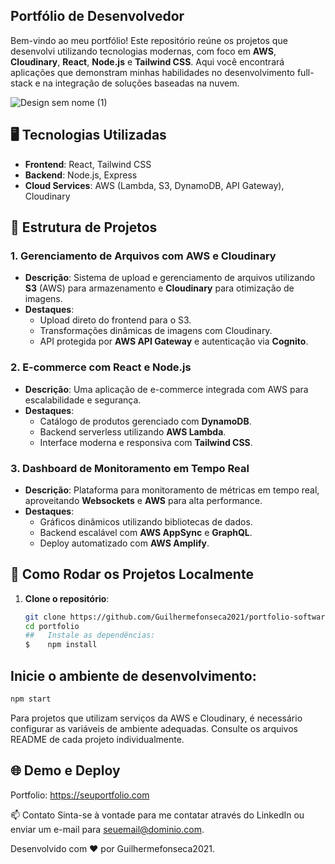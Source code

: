 ## Portfólio de Desenvolvedor

Bem-vindo ao meu portfólio! Este repositório reúne os projetos que desenvolvi utilizando tecnologias modernas, com foco em **AWS**, **Cloudinary**, **React**, **Node.js** e **Tailwind CSS**. Aqui você encontrará aplicações que demonstram minhas habilidades no desenvolvimento full-stack e na integração de soluções baseadas na nuvem.

![Design sem nome (1)](https://github.com/user-attachments/assets/f197b4b1-3b17-4d9e-a7f3-eb760a879f19)

## 🖥️ Tecnologias Utilizadas

- **Frontend**: React, Tailwind CSS
- **Backend**: Node.js, Express
- **Cloud Services**: AWS (Lambda, S3, DynamoDB, API Gateway), Cloudinary

## 📂 Estrutura de Projetos

### 1. **Gerenciamento de Arquivos com AWS e Cloudinary**

- **Descrição**: Sistema de upload e gerenciamento de arquivos utilizando **S3** (AWS) para armazenamento e **Cloudinary** para otimização de imagens.
- **Destaques**:
  - Upload direto do frontend para o S3.
  - Transformações dinâmicas de imagens com Cloudinary.
  - API protegida por **AWS API Gateway** e autenticação via **Cognito**.

### 2. **E-commerce com React e Node.js**

- **Descrição**: Uma aplicação de e-commerce integrada com AWS para escalabilidade e segurança.
- **Destaques**:
  - Catálogo de produtos gerenciado com **DynamoDB**.
  - Backend serverless utilizando **AWS Lambda**.
  - Interface moderna e responsiva com **Tailwind CSS**.

### 3. **Dashboard de Monitoramento em Tempo Real**

- **Descrição**: Plataforma para monitoramento de métricas em tempo real, aproveitando **Websockets** e **AWS** para alta performance.
- **Destaques**:
  - Gráficos dinâmicos utilizando bibliotecas de dados.
  - Backend escalável com **AWS AppSync** e **GraphQL**.
  - Deploy automatizado com **AWS Amplify**.

## 🚀 Como Rodar os Projetos Localmente

1. **Clone o repositório**:
   ```bash
   git clone https://github.com/Guilhermefonseca2021/portfolio-software-engineer.git
   cd portfolio
   ##   Instale as dependências:
   $    npm install
   ```

## Inicie o ambiente de desenvolvimento:

```bash
npm start
```

Para projetos que utilizam serviços da AWS e Cloudinary, é necessário configurar as variáveis de ambiente adequadas. Consulte os arquivos README de cada projeto individualmente.

## 🌐 Demo e Deploy

Portfolio: https://seuportfolio.com

📫 Contato
Sinta-se à vontade para me contatar através do LinkedIn ou enviar um e-mail para seuemail@dominio.com.

Desenvolvido com ❤️ por Guilhermefonseca2021.
